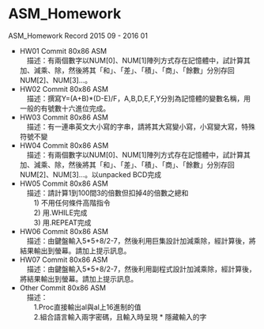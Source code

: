 # ASM_Homework
ASM_Homework Record 2015 09 - 2016 01
<ul type=square>
    <li>HW01	Commit 80x86 ASM</li>
    　描述：有兩個數字以NUM[0]、NUM[1]陣列方式存在記憶體中，試計算其加、減乘、除，然後將其「和」、「差」、「積」、「商」、「餘數」分別存回NUM[2]、NUM[3]...。
    <li>HW02	Commit 80x86 ASM</li>
    　描述：撰寫Y=(A+B)*(D-E)/F，A,B,D,E,F,Y分別為記憶體的變數名稱，用一般的有號數十六進位完成。
    <li>HW03	Commit 80x86 ASM</li>
    　描述：有一連串英文大小寫的字串，請將其大寫變小寫，小寫變大寫，特殊符號不變
    <li>HW04	Commit 80x86 ASM</li>
    　描述：有兩個數字以NUM[0]、NUM[1]陣列方式存在記憶體中，試計算其加、減乘、除，然後將其「和」、「差」、「積」、「商」、「餘數」分別存回NUM[2]、NUM[3]...。以unpacked BCD完成
    <li>HW05	Commit 80x86 ASM</li>
    　描述：請計算1到100間3的倍數但扣掉4的倍數之總和<br>
　　1) 不用任何條件高階指令<br>
　　2) 用.WHILE完成<br>
　　3) 用.REPEAT完成<br>
    <li>HW06	Commit 80x86 ASM</li>
    　描述：由鍵盤輸入5*5+8/2-7，然後利用巨集設計加減乘除，經計算後，將結果輸出到螢幕。請加上提示訊息。
    <li>HW07	Commit 80x86 ASM</li>
    　描述：由鍵盤輸入5*5+8/2-7，然後利用副程式設計加減乘除，經計算後，將結果輸出到螢幕。請加上提示訊息。
    <li>Other	Commit 80x86 ASM</li>
    　描述：<br>
    　　1.Proc直接輸出al與al上16進制的值<br>
    　　2.組合語言輸入兩字密碼，且輸入時呈現 * 隱藏輸入的字<br>
</ul>
